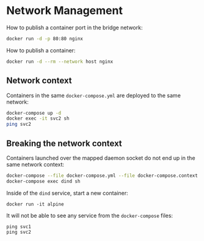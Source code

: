 # Network Management

How to publish a container port in the bridge network:

```bash
docker run -d -p 80:80 nginx
```

How to publish a container:

```bash
docker run -d --rm --network host nginx
```

## Network context

Containers in the same `docker-compose.yml` are deployed to the same network:

```bash
docker-compose up -d
docker exec -it svc2 sh
ping svc2
```

## Breaking the network context

Containers launched over the mapped daemon socket do not end up in the same network context:

```bash
docker-compose --file docker-compose.yml --file docker-compose.context.yml up -d
docker-compose exec dind sh
```

Inside of the `dind` service, start a new container:

```
docker run -it alpine
```

It will not be able to see any service from the `docker-compose` files:

```
ping svc1
ping svc2
```

##